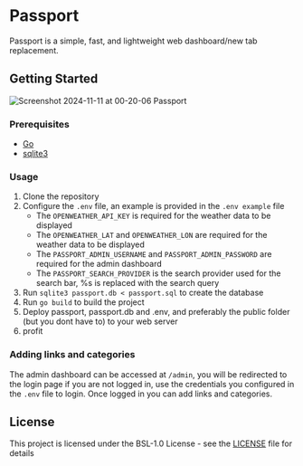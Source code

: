 # Passport

Passport is a simple, fast, and lightweight web dashboard/new tab replacement.

## Getting Started
![Screenshot 2024-11-11 at 00-20-06 Passport](https://github.com/user-attachments/assets/ba16da2f-fb84-4f45-827f-3de0af6626a0)

### Prerequisites

- [Go](https://go.dev/doc/install)
- [sqlite3](https://www.sqlite.org/download.html)

### Usage

1. Clone the repository
2. Configure the `.env` file, an example is provided in the `.env example` file
   - The `OPENWEATHER_API_KEY` is required for the weather data to be displayed
   - The `OPENWEATHER_LAT` and `OPENWEATHER_LON` are required for the weather data to be displayed
   - The `PASSPORT_ADMIN_USERNAME` and `PASSPORT_ADMIN_PASSWORD` are required for the admin dashboard
   - The `PASSPORT_SEARCH_PROVIDER` is the search provider used for the search bar, %s is replaced with the search query
3. Run `sqlite3 passport.db < passport.sql` to create the database
4. Run `go build` to build the project
5. Deploy passport, passport.db and .env, and preferably the public folder (but you dont have to) to your web server
6. profit

### Adding links and categories

The admin dashboard can be accessed at `/admin`, you will be redirected to the login page if you are not logged in, use the credentials you configured in the `.env` file to login. Once logged in you can add links and categories.

## License

This project is licensed under the BSL-1.0 License - see the [LICENSE](LICENSE) file for details
